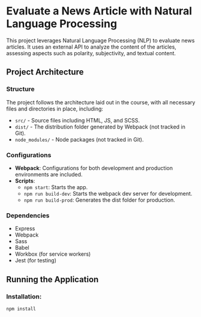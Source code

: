 # Evaluate a News Article with Natural Language Processing

This project leverages Natural Language Processing (NLP) to evaluate news articles. It uses an external API to analyze the content of the articles, assessing aspects such as polarity, subjectivity, and textual content.

## Project Architecture

### Structure
The project follows the architecture laid out in the course, with all necessary files and directories in place, including:
- `src/` - Source files including HTML, JS, and SCSS.
- `dist/` - The distribution folder generated by Webpack (not tracked in Git).
- `node_modules/` - Node packages (not tracked in Git).

### Configurations
- **Webpack**: Configurations for both development and production environments are included.
- **Scripts**:
  - `npm start`: Starts the app.
  - `npm run build-dev`: Starts the webpack dev server for development.
  - `npm run build-prod`: Generates the dist folder for production.

### Dependencies
- Express
- Webpack
- Sass
- Babel
- Workbox (for service workers)
- Jest (for testing)

## Running the Application

### Installation:
```bash
npm install
